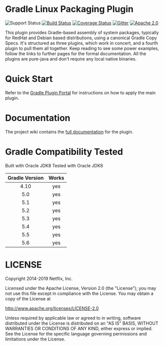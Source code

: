 # Gradle Linux Packaging Plugin

![Support Status](https://img.shields.io/badge/nebula-supported-brightgreen.svg)
[![Build Status](https://travis-ci.com/nebula-plugins/gradle-ospackage-plugin.svg?branch=master)](https://travis-ci.com/nebula-plugins/gradle-ospackage-plugin)
[![Coverage Status](https://coveralls.io/repos/nebula-plugins/gradle-ospackage-plugin/badge.svg?branch=master&service=github)](https://coveralls.io/github/nebula-plugins/gradle-ospackage-plugin?branch=master)
[![Gitter](https://badges.gitter.im/Join%20Chat.svg)](https://gitter.im/nebula-plugins/gradle-ospackage-plugin?utm_source=badgeutm_medium=badgeutm_campaign=pr-badge)
[![Apache 2.0](https://img.shields.io/github/license/nebula-plugins/gradle-ospackage-plugin.svg)](http://www.apache.org/licenses/LICENSE-2.0)

This plugin provides Gradle-based assembly of system packages, typically for RedHat and Debian based distributions,
using a canonical Gradle Copy Specs. It's structured as three plugins, which work in concert, and a fourth plugin
to pull them all together. Keep reading to see some power examples, follow the links to further pages for the formal
documentation. All the plugins are pure-java and don't require any local native binaries.

# Quick Start

Refer to the [Gradle Plugin Portal](https://plugins.gradle.org/plugin/nebula.ospackage) for instructions on how to apply the main plugin.

# Documentation

The project wiki contains the [full documentation](https://github.com/nebula-plugins/gradle-ospackage-plugin/wiki) for the plugin.

# Gradle Compatibility Tested

Built with Oracle JDK8
Tested with Oracle JDK8

| Gradle Version | Works |
| :------------: | :---: |
| 4.10          | yes   |
| 5.0            | yes   |
| 5.1            | yes   |
| 5.2            | yes   |
| 5.3            | yes   |
| 5.4            | yes   |
| 5.5            | yes   |
| 5.6            | yes   |


LICENSE
=======

Copyright 2014-2019 Netflix, Inc.

Licensed under the Apache License, Version 2.0 (the "License");
you may not use this file except in compliance with the License.
You may obtain a copy of the License at

<http://www.apache.org/licenses/LICENSE-2.0>

Unless required by applicable law or agreed to in writing, software
distributed under the License is distributed on an "AS IS" BASIS,
WITHOUT WARRANTIES OR CONDITIONS OF ANY KIND, either express or implied.
See the License for the specific language governing permissions and
limitations under the License.

